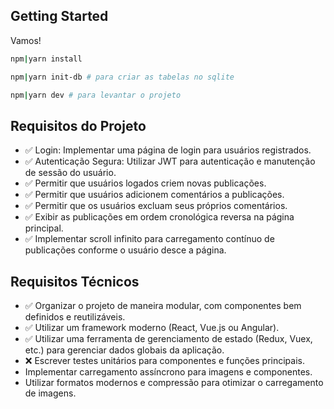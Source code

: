 ## Getting Started

Vamos!

```bash
npm|yarn install

npm|yarn init-db # para criar as tabelas no sqlite

npm|yarn dev # para levantar o projeto
```

## Requisitos do Projeto
- ✅ Login: Implementar uma página de login para usuários registrados.
- ✅ Autenticação Segura: Utilizar JWT para autenticação e manutenção de sessão do usuário.
- ✅ Permitir que usuários logados criem novas publicações.
- ✅ Permitir que usuários adicionem comentários a publicações.
- ✅ Permitir que os usuários excluam seus próprios comentários.
- ✅ Exibir as publicações em ordem cronológica reversa na página principal.
- ✅ Implementar scroll infinito para carregamento contínuo de publicações conforme o usuário desce a página.

## Requisitos Técnicos
- ✅ Organizar o projeto de maneira modular, com componentes bem definidos e reutilizáveis.
- ✅ Utilizar um framework moderno (React, Vue.js ou Angular).
- ✅ Utilizar uma ferramenta de gerenciamento de estado (Redux, Vuex, etc.) para gerenciar dados globais da aplicação.
- ❌ Escrever testes unitários para componentes e funções principais.
- Implementar carregamento assíncrono para imagens e componentes.
- Utilizar formatos modernos e compressão para otimizar o carregamento de imagens.